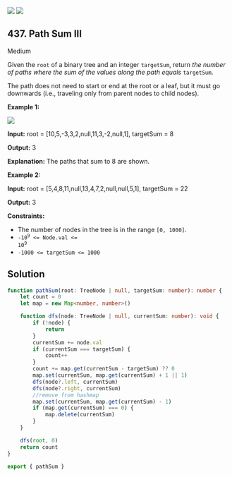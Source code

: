 [![](https://img.shields.io/github/stars/javadev/LeetCode-in-All?label=Stars&style=flat-square)](https://github.com/javadev/LeetCode-in-All)
[![](https://img.shields.io/github/forks/javadev/LeetCode-in-All?label=Fork%20me%20on%20GitHub%20&style=flat-square)](https://github.com/javadev/LeetCode-in-All/fork)

## 437\. Path Sum III

Medium

Given the `root` of a binary tree and an integer `targetSum`, return _the number of paths where the sum of the values along the path equals_ `targetSum`.

The path does not need to start or end at the root or a leaf, but it must go downwards (i.e., traveling only from parent nodes to child nodes).

**Example 1:**

![](https://assets.leetcode.com/uploads/2021/04/09/pathsum3-1-tree.jpg)

**Input:** root = [10,5,-3,3,2,null,11,3,-2,null,1], targetSum = 8

**Output:** 3

**Explanation:** The paths that sum to 8 are shown. 

**Example 2:**

**Input:** root = [5,4,8,11,null,13,4,7,2,null,null,5,1], targetSum = 22

**Output:** 3 

**Constraints:**

*   The number of nodes in the tree is in the range `[0, 1000]`.
*   <code>-10<sup>9</sup> <= Node.val <= 10<sup>9</sup></code>
*   `-1000 <= targetSum <= 1000`

## Solution

```typescript
function pathSum(root: TreeNode | null, targetSum: number): number {
    let count = 0
    let map = new Map<number, number>()

    function dfs(node: TreeNode | null, currentSum: number): void {
        if (!node) {
            return
        }
        currentSum += node.val
        if (currentSum === targetSum) {
            count++
        }
        count += map.get(currentSum - targetSum) ?? 0
        map.set(currentSum, map.get(currentSum) + 1 || 1)
        dfs(node?.left, currentSum)
        dfs(node?.right, currentSum)
        //remove from hashmap
        map.set(currentSum, map.get(currentSum) - 1)
        if (map.get(currentSum) === 0) {
            map.delete(currentSum)
        }
    }

    dfs(root, 0)
    return count
}

export { pathSum }
```